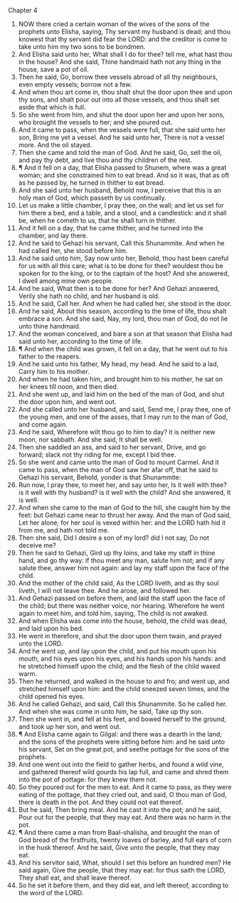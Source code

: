 

Chapter 4

1. NOW there cried a certain woman of the wives of the sons of the prophets unto Elisha, saying, Thy servant my husband is dead; and thou knowest that thy servant did fear the LORD: and the creditor is come to take unto him my two sons to be bondmen.
2. And Elisha said unto her, What shall I do for thee?  tell me, what hast thou in the house?  And she said, Thine handmaid hath not any thing in the house, save a pot of oil.
3. Then he said, Go, borrow thee vessels abroad of all thy neighbours, even empty vessels; borrow not a few.
4. And when thou art come in, thou shalt shut the door upon thee and upon thy sons, and shalt pour out into all those vessels, and thou shalt set aside that which is full.
5. So she went from him, and shut the door upon her and upon her sons, who brought the vessels to her; and she poured out.
6. And it came to pass, when the vessels were full, that she said unto her son, Bring me yet a vessel.  And he said unto her, There is not a vessel more.  And the oil stayed.
7. Then she came and told the man of God.  And he said, Go, sell the oil, and pay thy debt, and live thou and thy children of the rest.
8. ¶ And it fell on a day, that Elisha passed to Shunem, where was a great woman; and she constrained him to eat bread.  And so it was, that as oft as he passed by, he turned in thither to eat bread.
9. And she said unto her husband, Behold now, I perceive that this is an holy man of God, which passeth by us continually.
10. Let us make a little chamber, I pray thee, on the wall; and let us set for him there a bed, and a table, and a stool, and a candlestick: and it shall be, when he cometh to us, that he shall turn in thither.
11. And it fell on a day, that he came thither, and he turned into the chamber, and lay there.
12. And he said to Gehazi his servant, Call this Shunammite.  And when he had called her, she stood before him.
13. And he said unto him, Say now unto her, Behold, thou hast been careful for us with all this care; what is to be done for thee?  wouldest thou be spoken for to the king, or to the captain of the host?  And she answered, I dwell among mine own people.
14. And he said, What then is to be done for her?  And Gehazi answered, Verily she hath no child, and her husband is old.
15. And he said, Call her.  And when he had called her, she stood in the door.
16. And he said, About this season, according to the time of life, thou shalt embrace a son.  And she said, Nay, my lord, thou man of God, do not lie unto thine handmaid.
17. And the woman conceived, and bare a son at that season that Elisha had said unto her, according to the time of life.
18. ¶ And when the child was grown, it fell on a day, that he went out to his father to the reapers.
19. And he said unto his father, My head, my head.  And he said to a lad, Carry him to his mother.
20. And when he had taken him, and brought him to his mother, he sat on her knees till noon, and then died.
21. And she went up, and laid him on the bed of the man of God, and shut the door upon him, and went out.
22. And she called unto her husband, and said, Send me, I pray thee, one of the young men, and one of the asses, that I may run to the man of God, and come again.
23. And he said, Wherefore wilt thou go to him to day?  it is neither new moon, nor sabbath.  And she said, It shall be well.
24. Then she saddled an ass, and said to her servant, Drive, and go forward; slack not thy riding for me, except I bid thee.
25. So she went and came unto the man of God to mount Carmel.  And it came to pass, when the man of God saw her afar off, that he said to Gehazi his servant, Behold, yonder is that Shunammite:
26. Run now, I pray thee, to meet her, and say unto her, Is it well with thee?  is it well with thy husband?  is it well with the child?  And she answered, It is well.
27. And when she came to the man of God to the hill, she caught him by the feet: but Gehazi came near to thrust her away.  And the man of God said, Let her alone; for her soul is vexed within her: and the LORD hath hid it from me, and hath not told me.
28. Then she said, Did I desire a son of my lord?  did I not say, Do not deceive me?
29. Then he said to Gehazi, Gird up thy loins, and take my staff in thine hand, and go thy way: if thou meet any man, salute him not; and if any salute thee, answer him not again: and lay my staff upon the face of the child.
30. And the mother of the child said, As the LORD liveth, and as thy soul liveth, I will not leave thee.  And he arose, and followed her.
31. And Gehazi passed on before them, and laid the staff upon the face of the child; but there was neither voice, nor hearing.  Wherefore he went again to meet him, and told him, saying, The child is not awaked.
32. And when Elisha was come into the house, behold, the child was dead, and laid upon his bed.
33. He went in therefore, and shut the door upon them twain, and prayed unto the LORD.
34. And he went up, and lay upon the child, and put his mouth upon his mouth, and his eyes upon his eyes, and his hands upon his hands: and he stretched himself upon the child; and the flesh of the child waxed warm.
35. Then he returned, and walked in the house to and fro; and went up, and stretched himself upon him: and the child sneezed seven times, and the child opened his eyes.
36. And he called Gehazi, and said, Call this Shunammite.  So he called her.  And when she was come in unto him, he said, Take up thy son.
37. Then she went in, and fell at his feet, and bowed herself to the ground, and took up her son, and went out.
38. ¶ And Elisha came again to Gilgal: and there was a dearth in the land; and the sons of the prophets were sitting before him: and he said unto his servant, Set on the great pot, and seethe pottage for the sons of the prophets.
39. And one went out into the field to gather herbs, and found a wild vine, and gathered thereof wild gourds his lap full, and came and shred them into the pot of pottage: for they knew them not.
40. So they poured out for the men to eat.  And it came to pass, as they were eating of the pottage, that they cried out, and said, O thou man of God, there is death in the pot.  And they could not eat thereof.
41. But he said, Then bring meal.  And he cast it into the pot; and he said, Pour out for the people, that they may eat.  And there was no harm in the pot.
42. ¶ And there came a man from Baal-shalisha, and brought the man of God bread of the firstfruits, twenty loaves of barley, and full ears of corn in the husk thereof.  And he said, Give unto the people, that they may eat.
43. And his servitor said, What, should I set this before an hundred men?  He said again, Give the people, that they may eat: for thus saith the LORD, They shall eat, and shall leave thereof.
44. So he set it before them, and they did eat, and left thereof, according to the word of the LORD.
